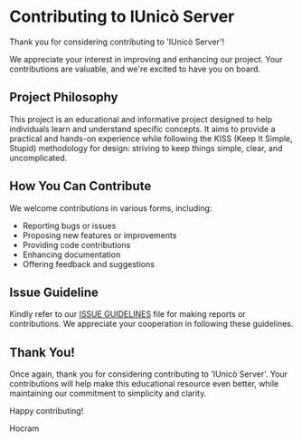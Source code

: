 # Contributing to IUnicò Server

Thank you for considering contributing to 'IUnicò Server'!

We appreciate your interest in improving and enhancing our project. Your contributions are valuable, and we're excited to have you on board.

## Project Philosophy

This project is an educational and informative project designed to help individuals learn and understand specific concepts. It aims to provide a practical and hands-on experience while following the KISS (Keep It Simple, Stupid) methodology for design: striving to keep things simple, clear, and uncomplicated.

## How You Can Contribute

We welcome contributions in various forms, including:

- Reporting bugs or issues
- Proposing new features or improvements
- Providing code contributions
- Enhancing documentation
- Offering feedback and suggestions

## Issue Guideline

Kindly refer to our [ISSUE GUIDELINES](ISSUE_GUIDELINES.md) file for making reports or contributions. We appreciate your cooperation in following these guidelines.

## Thank You!

Once again, thank you for considering contributing to 'IUnicò Server'. Your contributions will help make this educational resource even better, while maintaining our commitment to simplicity and clarity.

Happy contributing!

Hocram
